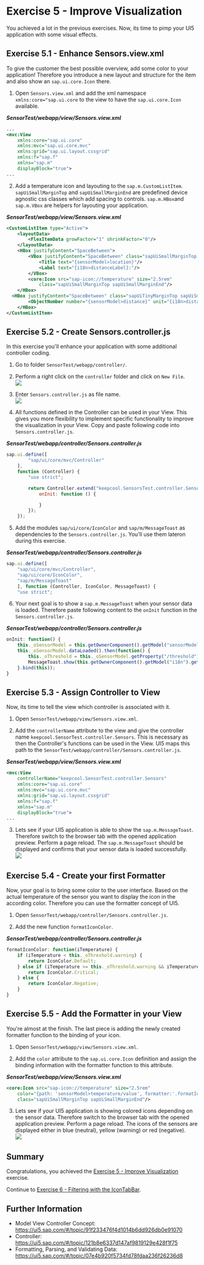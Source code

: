 # Exercise 5 - Improve Visualization
You achieved a lot in the previous exercises. Now, its time to pimp your UI5 application with some visual effects.

## Exercise 5.1 - Enhance Sensors.view.xml
To give the customer the best possible overview, add some color to your application! Therefore you introduce a new layout and structure for the item and also show an `sap.ui.core.Icon` there.

1. Open `Sensors.view.xml` and add the xml namespace `xmlns:core="sap.ui.core` to the view to have the `sap.ui.core.Icon` available.

***SensorTest/webapp/view/Sensors.view.xml***

````xml
...
<mvc:View
    xmlns:core="sap.ui.core"
    xmlns:mvc="sap.ui.core.mvc"
    xmlns:grid="sap.ui.layout.cssgrid"
    xmlns:f="sap.f"
    xmlns="sap.m"
    displayBlock="true">
...
````

2. Add a temperature icon and layouting to the `sap.m.CustomListItem`. `sapUiSmallMarginTop` and `sapUiSmallMarginEnd` are predefined device agnostic css classes which add spacing to controls. `sap.m.HBox`and `sap.m.VBox` are helpers for layouting your application.

***SensorTest/webapp/view/Sensors.view.xml***

````xml
<CustomListItem type="Active">
    <layoutData>
        <FlexItemData growFactor="1" shrinkFactor="0"/>
    </layoutData>
    <HBox justifyContent="SpaceBetween">
        <VBox justifyContent="SpaceBetween" class="sapUiSmallMarginTop sapUiSmallMarginBegin">
            <Title text="{sensorModel>location}"/>
            <Label text="{i18n>distanceLabel}:"/>
        </VBox>
        <core:Icon src="sap-icon://temperature" size="2.5rem"
            class="sapUiSmallMarginTop sapUiSmallMarginEnd"/>
    </HBox>
  <HBox justifyContent="SpaceBetween" class="sapUiTinyMarginTop sapUiSmallMarginBottom sapUiSmallMarginBeginEnd">
        <ObjectNumber number="{sensorModel>distance}" unit="{i18n>distanceUnit}"/>
    </HBox>
</CustomListItem>
````

## Exercise 5.2 - Create Sensors.controller.js
In this exercise you'll enhance your application with some additional controller coding. 

1. Go to folder `SensorTest/webapp/controller/`.

2. Perform a right click on the `controller` folder and click on `New File`.
<br>![](images/05_02_0010.png)

3. Enter `Sensors.controller.js` as file name.
<br>![](images/05_02_0020.png)

4. All functions defined in the Controller can be used in your View. This gives you more flexibility to implement specific functionality to improve the visualization in your View. Copy and paste following code into `Sensors.controller.js`.

***SensorTest/webapp/controller/Sensors.controller.js***

````js
sap.ui.define([
		"sap/ui/core/mvc/Controller"
	],
	function (Controller) {
		"use strict";

		return Controller.extend("keepcool.SensorsTest.controller.Sensors", {
			onInit: function () {

			}
		});
	});
````

5. Add the modules `sap/ui/core/IconColor` and `sap/m/MessageToast` as dependencies to the `Sensors.controller.js`. You'll use them lateron during this exercise.

***SensorTest/webapp/controller/Sensors.controller.js***

````js
sap.ui.define([
    "sap/ui/core/mvc/Controller",
    "sap/ui/core/IconColor",
    "sap/m/MessageToast"
    ], function (Controller, IconColor, MessageToast) {
    "use strict";
````

6. Your next goal is to show a `sap.m.MessageToast` when your sensor data is loaded. Therefore paste following content to the `onInit` function in the `Sensors.controller.js`.

***SensorTest/webapp/controller/Sensors.controller.js***

````js
onInit: function() {
    this._oSensorModel = this.getOwnerComponent().getModel("sensorModel");
    this._oSensorModel.dataLoaded().then(function() {
        this._oThreshold = this._oSensorModel.getProperty("/threshold");
        MessageToast.show(this.getOwnerComponent().getModel("i18n").getResourceBundle().getText("msgSensorDataLoaded"), { closeOnBrowserNavigation: false });
    }.bind(this));
}
```` 

## Exercise 5.3 - Assign Controller to View
Now, its time to tell the view which controller is associated with it. 

1. Open `SensorTest/webapp/view/Sensors.view.xml`.

2. Add the `controllerName` attribute to the view and give the controller name `keepcool.SensorTest.controller.Sensors`. This is necessary as then the Controller's functions can be used in the View. UI5 maps this path to the `SensorTest/webapp/controller/Sensors.controller.js`.

***SensorTest/webapp/view/Sensors.view.xml***

````xml
<mvc:View
    controllerName="keepcool.SensorTest.controller.Sensors"
    xmlns:core="sap.ui.core"
    xmlns:mvc="sap.ui.core.mvc"
    xmlns:grid="sap.ui.layout.cssgrid"
    xmlns:f="sap.f"
    xmlns="sap.m"
    displayBlock="true">
...
````

3. Lets see if your UI5 application is able to show the `sap.m.MessageToast`. Therefore switch to the browser tab with the opened application preview. Perform a page reload. The `sap.m.MessageToast` should be displayed and confirms that your sensor data is loaded successfully.
<br>![](images/05_03_0010.png)

## Exercise 5.4 - Create your first Formatter
Now, your goal is to bring some color to the user interface. Based on the actual temperature of the sensor you want to display the icon in the according color. Therefore you can use the formatter concept of UI5.

1. Open `SensorTest/webapp/controller/Sensors.controller.js`. 

2. Add the new function `formatIconColor`. 

***SensorTest/webapp/controller/Sensors.controller.js***

````js
formatIconColor: function(iTemperature) {
    if (iTemperature < this._oThreshold.warning) {
        return IconColor.Default;
    } else if (iTemperature >= this._oThreshold.warning && iTemperature < this._oThreshold.error) {
        return IconColor.Critical;
    } else {
        return IconColor.Negative;
    }
}
````

## Exercise 5.5 - Add the Formatter in your View
You're almost at the finish. The last piece is adding the newly created formatter function to the binding of your icon.

1. Open `SensorTest/webapp/view/Sensors.view.xml`. 

2. Add the `color` attribute to the `sap.ui.core.Icon` definition and assign the binding information with the formatter function to this attribute.

***SensorTest/webapp/view/Sensors.view.xml***

````xml
<core:Icon src="sap-icon://temperature" size="2.5rem"
    color="{path: 'sensorModel>temperature/value', formatter:'.formatIconColor'}"
    class="sapUiSmallMarginTop sapUiSmallMarginEnd"/>
````

3. Lets see if your UI5 application is showing colored icons depending on the sensor data. Therefore switch to the browser tab with the opened application preview. Perform a page reload. The icons of the sensors are displayed either in blue (neutral), yellow (warning) or red (negative).
<br>![](images/05_05_0010.png)

## Summary

Congratulations, you achieved the [Exercise 5 - Improve Visualization](#xxercise-5---improve-visualization) exercise.

Continue to [Exercise 6 - Filtering with the IconTabBar](../ex6/README.md).

## Further Information
* Model View Controller Concept: https://ui5.sap.com/#/topic/91f233476f4d1014b6dd926db0e91070 
* Controller: https://ui5.sap.com/#/topic/121b8e6337d147af9819129e428f1f75
* Formatting, Parsing, and Validating Data: https://ui5.sap.com/#/topic/07e4b920f5734fd78fdaa236f26236d8
